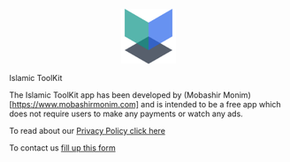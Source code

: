 <p align="center"><img src="/src/lib/assets/splash.png" width="100" alt="Islamic ToolKit" /></p

# Islamic ToolKit

The Islamic ToolKit app has been developed by (Mobashir Monim)[https://www.mobashirmonim.com] and is intended to be a free app which does not require users to make any payments or watch any ads.

To read about our [Privacy Policy click here](/PrivacyPolicy.md)

To contact us [fill up this form](https://docs.google.com/forms/d/e/1FAIpQLSfCYS2WRWXHW2B2wWQGu6-XFKMHObcIeNwioHKSF6lrujVqjA/viewform?usp=sf_link)
